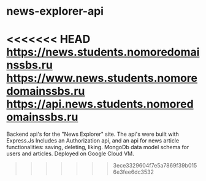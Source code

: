 # news-explorer-api

<<<<<<< HEAD
https://news.students.nomoredomainssbs.ru
https://www.news.students.nomoredomainssbs.ru
https://api.news.students.nomoredomainssbs.ru
=======
Backend api's for the "News Explorer" site. The api's  were built with Express.Js
Includes an Authorization api, and an api for news article functionalities: saving, deleting, liking.
MongoDb data model schema for users and articles. 
Deployed on Google Cloud VM.
>>>>>>> 3ece3329604f7e5a7869f39b0156e3fee6dc3532
